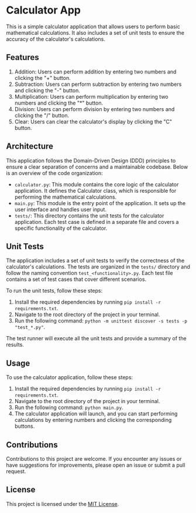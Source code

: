 # Calculator App

This is a simple calculator application that allows users to perform basic mathematical calculations. It also includes a set of unit tests to ensure the accuracy of the calculator's calculations.

## Features

1. Addition: Users can perform addition by entering two numbers and clicking the "+" button.
2. Subtraction: Users can perform subtraction by entering two numbers and clicking the "-" button.
3. Multiplication: Users can perform multiplication by entering two numbers and clicking the "*" button.
4. Division: Users can perform division by entering two numbers and clicking the "/" button.
5. Clear: Users can clear the calculator's display by clicking the "C" button.

## Architecture

This application follows the Domain-Driven Design (DDD) principles to ensure a clear separation of concerns and a maintainable codebase. Below is an overview of the code organization:

- `calculator.py`: This module contains the core logic of the calculator application. It defines the Calculator class, which is responsible for performing the mathematical calculations.
- `main.py`: This module is the entry point of the application. It sets up the user interface and handles user input.
- `tests/`: This directory contains the unit tests for the calculator application. Each test case is defined in a separate file and covers a specific functionality of the calculator.

## Unit Tests

The application includes a set of unit tests to verify the correctness of the calculator's calculations. The tests are organized in the `tests/` directory and follow the naming convention `test_<functionality>.py`. Each test file contains a set of test cases that cover different scenarios.

To run the unit tests, follow these steps:

1. Install the required dependencies by running `pip install -r requirements.txt`.
2. Navigate to the root directory of the project in your terminal.
3. Run the following command: `python -m unittest discover -s tests -p "test_*.py"`.

The test runner will execute all the unit tests and provide a summary of the results.

## Usage

To use the calculator application, follow these steps:

1. Install the required dependencies by running `pip install -r requirements.txt`.
2. Navigate to the root directory of the project in your terminal.
3. Run the following command: `python main.py`.
4. The calculator application will launch, and you can start performing calculations by entering numbers and clicking the corresponding buttons.

## Contributions

Contributions to this project are welcome. If you encounter any issues or have suggestions for improvements, please open an issue or submit a pull request.

## License

This project is licensed under the [MIT License](LICENSE).